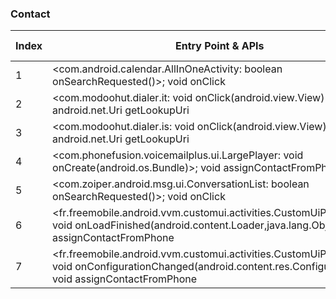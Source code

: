 ### Contact
| Index | Entry Point & APIs | Screen shot | Resource id | Label |
| ------------- | ------------- | ------------- |-------------|-------------|
| 1 | <com.android.calendar.AllInOneActivity: boolean onSearchRequested()>; void onClick | ![](D:\COSMOS\output\py\Play_win8\Communication\com.concentriclivers.calendar\com.android.calendar.AllInOneActivity.png) |  | D |
| 2 | <com.modoohut.dialer.it: void onClick(android.view.View)>; android.net.Uri getLookupUri | ![](D:\COSMOS\output\py\Play_win8\Communication\com.modoohut.dialer\com.modoohut.dialer.ViewContactActivity.png) |  | |
| 3 | <com.modoohut.dialer.is: void onClick(android.view.View)>; android.net.Uri getLookupUri | ![](D:\COSMOS\output\py\Play_win8\Communication\com.modoohut.dialer\com.modoohut.dialer.ViewContactActivity.png) |  | |
| 4 | <com.phonefusion.voicemailplus.ui.LargePlayer: void onCreate(android.os.Bundle)>; void assignContactFromPhone | ![](D:\COSMOS\output\py\Play_win8\Communication\com.phonefusion.voicemailplus.and\com.phonefusion.voicemailplus.ui.LargePlayer.png) |  | T |
| 5 | <com.zoiper.android.msg.ui.ConversationList: boolean onSearchRequested()>; void onClick | ![](D:\COSMOS\output\py\Play_win8\Communication\com.zoiper.android.app\com.zoiper.android.msg.ui.ConversationList.png) |  | |
| 6 | <fr.freemobile.android.vvm.customui.activities.CustomUiPlayerActivity: void onLoadFinished(android.content.Loader,java.lang.Object)>; void assignContactFromPhone | ![](D:\COSMOS\output\py\Play_win8\Communication\fr.freemobile.android.vvm\fr.freemobile.android.vvm.customui.activities.CustomUiPlayerActivity.png) |  | |
| 7 | <fr.freemobile.android.vvm.customui.activities.CustomUiPlayerActivity: void onConfigurationChanged(android.content.res.Configuration)>; void assignContactFromPhone | ![](D:\COSMOS\output\py\Play_win8\Communication\fr.freemobile.android.vvm\fr.freemobile.android.vvm.customui.activities.CustomUiPlayerActivity.png) |  | |
